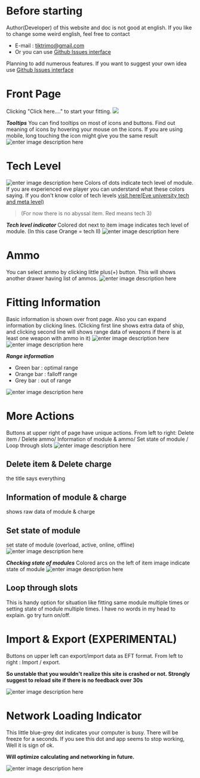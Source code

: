 # Before starting

Author(Developer) of this website and doc is not good at english. If you like to change some weird english, feel free to contact

- E-mail : tiktrimo@gmail.com
- Or you can use [Github Issues interface](https://github.com/tiktrimo/EVE-Fitting.js/issues)

Planning to add numerous features. If you want to suggest your own idea use [Github Issues interface](https://github.com/tiktrimo/EVE-Fitting.js/issues)

# Front Page

Clicking "Click here...." to start your fitting.
![](https://i.ibb.co/wwhJ2zf/front.png)

**_Tooltips_**
You can find tooltips on most of icons and buttons. Find out meaning of icons by hovering your mouse on the icons. If you are using mobile, long touching the icon might give you the same result
![enter image description here](https://i.ibb.co/xgBPX1b/tooltip.png)

# Tech Level

![enter image description here](https://i.ibb.co/r0PSS0X/Tech-Level.png)
Colors of dots indicate tech level of module. If you are experienced eve player you can understand what these colors saying. If you don't know color of tech levels [visit here(Eve university tech and meta level)](https://wiki.eveuniversity.org/Tech_and_meta_levels)

> (For now there is no abyssal item. Red means tech 3)

**_Tech level indicator_**
Colored dot next to item image indicates tech level of module.
(In this case Orange = tech II)
![enter image description here](https://i.ibb.co/h2QB5rd/tech-Badge.png)

# Ammo

You can select ammo by clicking little plus(+) button.
This will shows another drawer having list of ammos.
![enter image description here](https://i.ibb.co/PtnHczT/Charge-Click.png)

# Fitting Information

Basic information is shown over front page.
Also you can expand information by clicking lines.
(Clicking first line shows extra data of ship, and clicking second line will shows range data of weapons if there is at least one weapon with ammo in it)
![enter image description here](https://i.ibb.co/bXGQThr/process-More-Info.png)
![enter image description here](https://i.ibb.co/8MRSMc8/MoreInfo.png)

**_Range information_**

- Green bar : optimal range
- Orange bar : falloff range
- Grey bar : out of range

![enter image description here](https://i.ibb.co/vcC7BWx/range-Multiple.png)

# More Actions

Buttons at upper right of page have unique actions.
From left to right:
Delete item / Delete ammo/ Information of module & ammo/ Set state of module / Loop through slots
![enter image description here](https://i.ibb.co/w61YQbP/icons.png)

## Delete item & Delete charge

the title says everything

## Information of module & charge

shows raw data of module & charge

## Set state of module

set state of module (overload, active, online, offline)
![enter image description here](https://i.ibb.co/zNVdzYf/state.png)

**_Checking state of modules_**
Colored arcs on the left of item image indicate state of module
![enter image description here](https://i.ibb.co/2KS8dfh/state-Feedback-Highlight.png)

## Loop through slots

This is handy option for situation like fitting same module multiple times or setting state of module multiple times. I have no words in my head to explain. go try turn on/off.

# Import & Export (EXPERIMENTAL)

Buttons on upper left can export/import data as EFT format.
From left to right : Import / export.

**So unstable that you wouldn't realize this site is crashed or not. Strongly suggest to reload site if there is no feedback over 30s**

![enter image description here](https://i.ibb.co/k0Xqzvt/export-Import.png)

# Network Loading Indicator

This little blue-grey dot indicates your computer is busy. There will be freeze for a seconds. If you see this dot and app seems to stop working, Well it is sign of ok.

**Will optimize calculating and networking in future.**

![enter image description here](https://i.ibb.co/bb095VB/loading-Indi.png)
